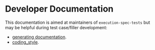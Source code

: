 # Developer Documentation

This documentation is aimed at maintainers of `execution-spec-tests` but may be helpful during test case/filler development:

- [generating documentation](./docs.md).
- [coding_style](./coding_style.md).